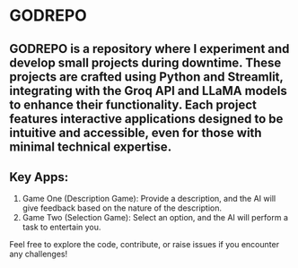 # GODREPO
## GODREPO is a repository where I experiment and develop small projects during downtime. These projects are crafted using Python and Streamlit, integrating with the Groq API and LLaMA models to enhance their functionality. Each project features interactive applications designed to be intuitive and accessible, even for those with minimal technical expertise.

## Key Apps:
1. Game One (Description Game): Provide a description, and the AI will give feedback based on the nature of the description.
2. Game Two (Selection Game): Select an option, and the AI will perform a task to entertain you.

Feel free to explore the code, contribute, or raise issues if you encounter any challenges!
